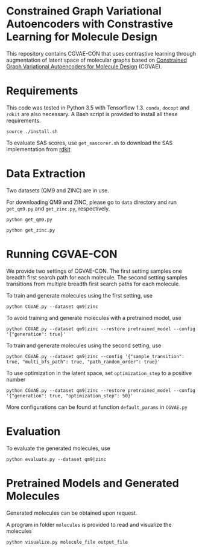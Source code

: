 # Constrained Graph Variational Autoencoders with Constrastive Learning for Molecule Design

This repository  contains CGVAE-CON that uses contrastive learning through augmentation of latent space of molecular graphs based on  [Constrained Graph Variational Autoencoders for Molecule Design](https://arxiv.org/abs/1805.09076) (CGVAE). 

# Requirements

This code was tested in Python 3.5 with Tensorflow 1.3. `conda`, `docopt` and `rdkit` are also necessary. A Bash script is provided to install all these requirements.

```
source ./install.sh
```

To evaluate SAS scores, use `get_sascorer.sh` to download the SAS implementation from [rdkit](https://github.com/rdkit/rdkit/tree/master/Contrib/SA_Score)

# Data Extraction

Two datasets (QM9 and ZINC) are in use.

For downloading QM9 and ZINC, please go to `data` directory and run `get_qm9.py` and `get_zinc.py`, respectively.

```
python get_qm9.py

python get_zinc.py
```

# Running CGVAE-CON

We provide two settings of CGVAE-CON. The first setting samples one breadth first search path for each molecule. The second setting samples transitions from multiple breadth first search paths for each molecule. 

To train and generate molecules using the first setting, use

```
python CGVAE.py --dataset qm9|zinc
```

To avoid training and generate molecules with a pretrained model, use

```
python CGVAE.py --dataset qm9|zinc --restore pretrained_model --config '{"generation": true}'
```

To train and generate molecules using the second setting, use

```
python CGVAE.py --dataset qm9|zinc --config '{"sample_transition": true, "multi_bfs_path": true, "path_random_order": true}'
```

To use optimization in the latent space, set `optimization_step` to a positive number

```
python CGVAE.py --dataset qm9|zinc --restore pretrained_model --config '{"generation": true, "optimization_step": 50}'
```

More configurations can be found at function `default_params` in `CGVAE.py`

# Evaluation

To evaluate the generated molecules, use

```
python evaluate.py --dataset qm9|zinc
```

# Pretrained Models and Generated Molecules

<!--
We provide pretrained models and generated molecules for both settings. The following files are pretrained models

```
pretrained/qm9_setting1
pretrained/qm9_setting2
pretrained/zinc_setting1
pretrained/zinc_setting2
```

The following files are generated molecules

```
molecules/generated_smiles_qm9_setting1
molecules/generated_smiles_qm9_setting2
molecules/generated_smiles_zinc_setting1
molecules/generated_smiles_zinc_setting2
```

-->

Generated molecules can be obtained upon request.

A program in folder `molecules` is provided to read and visualize the molecules

```
python visualize.py molecule_file output_file
```
